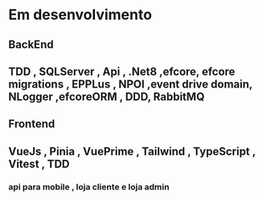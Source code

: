 <h1> Em desenvolvimento </h1>
<h2>BackEnd</h2>
<h2> TDD , SQLServer , Api , .Net8 ,efcore, efcore migrations , EPPLus , NPOI ,event drive domain, NLogger ,efcoreORM , DDD, RabbitMQ</h2> 
<h2>Frontend</h2>

<h2>VueJs ,  Pinia , VuePrime , Tailwind , TypeScript , Vitest , TDD </h2>
<h3>api para mobile , loja cliente e loja admin</h3>
 
